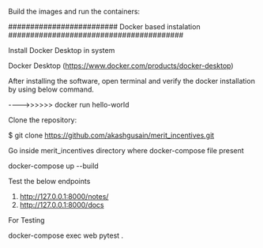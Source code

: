 Build the images and run the containers:

######################### Docker based instalation ########################################

Install Docker Desktop in system

Docker Desktop (https://www.docker.com/products/docker-desktop)

After installing the software, open terminal and verify the docker installation by using below command.

---->>>>>> docker run hello-world

Clone the repository:

$ git clone https://github.com/akashgusain/merit_incentives.git


Go inside merit_incentives directory where docker-compose file present

docker-compose up --build

Test the below endpoints

1. http://127.0.0.1:8000/notes/
2. http://127.0.0.1:8000/docs


For Testing

docker-compose exec web pytest .